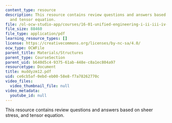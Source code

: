 ```yaml
---
content_type: resource
description: This resource contains review questions and answers based on sheer stress,
  and tensor equation.
file: /ol-ocw-studio-app/courses/16-01-unified-engineering-i-ii-iii-iv-fall-2005-spring-2006/ce6cb5af0ebdeb0058e8f7a78262770c_muddyzm12.pdf
file_size: 88460
file_type: application/pdf
learning_resource_types: []
license: https://creativecommons.org/licenses/by-nc-sa/4.0/
ocw_type: OCWFile
parent_title: Materials/Structures
parent_type: CourseSection
parent_uid: b640d5c4-9375-61ab-448e-c8a1ec804a97
resourcetype: Document
title: muddyzm12.pdf
uid: ce6cb5af-0ebd-eb00-58e8-f7a78262770c
video_files:
  video_thumbnail_file: null
video_metadata:
  youtube_id: null
---
```

This resource contains review questions and answers based on sheer stress, and tensor equation.